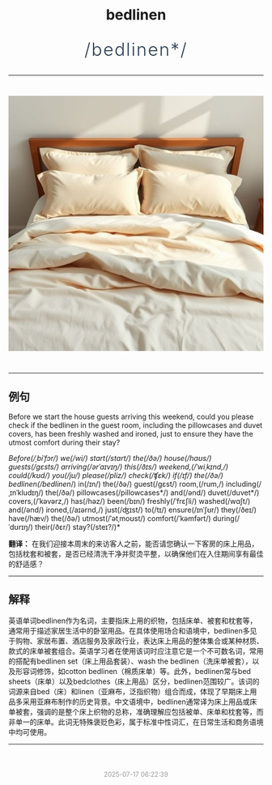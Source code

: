 <div align="center">

# bedlinen

<div style="margin: 30px 0;">
<h1 style="font-size: 2.5em; font-weight: 300; letter-spacing: 2px; margin: 0; color: #2c3e50;">
/bedlinen*/
</h1>
</div>

</div>

---

<div align="center" style="margin: 40px 0;">

![bedlinen](images/bedlinen.png)

</div>

---

## 例句

Before we start the house guests arriving this weekend, could you please check if the bedlinen in the guest room, including the pillowcases and duvet covers, has been freshly washed and ironed, just to ensure they have the utmost comfort during their stay?

*Before(/ˌbiˈfɔr/) we(/wi/) start(/stɑrt/) the(/ðə/) house(/haʊs/) guests(/gɛsts/) arriving(/ərˈaɪvɪŋ/) this(/ðɪs/) weekend,(/ˈwiˌkɪnd,/) could(/kʊd/) you(/ju/) please(/pliz/) check(/ʧɛk/) if(/ɪf/) the(/ðə/) bedlinen(/bedlinen*/) in(/ɪn/) the(/ðə/) guest(/gɛst/) room,(/rum,/) including(/ˌɪnˈkludɪŋ/) the(/ðə/) pillowcases(/pillowcases*/) and(/ənd/) duvet(/duvet*/) covers,(/ˈkəvərz,/) has(/həz/) been(/bɪn/) freshly(/ˈfrɛʃli/) washed(/wɑʃt/) and(/ənd/) ironed,(/aɪərnd,/) just(/ʤɪst/) to(/tɪ/) ensure(/ɪnˈʃʊr/) they(/ðeɪ/) have(/hæv/) the(/ðə/) utmost(/ˈətˌmoʊst/) comfort(/ˈkəmfərt/) during(/ˈdʊrɪŋ/) their(/ðɛr/) stay?(/steɪ?/)*

**翻译：** 在我们迎接本周末的来访客人之前，能否请您确认一下客房的床上用品，包括枕套和被套，是否已经清洗干净并熨烫平整，以确保他们在入住期间享有最佳的舒适感？

---

## 解释

英语单词bedlinen作为名词，主要指床上用的织物，包括床单、被套和枕套等，通常用于描述家居生活中的卧室用品。在具体使用场合和语境中，bedlinen多见于购物、家居布置、酒店服务及家政行业，表达床上用品的整体集合或某种材质、款式的床单被套组合。英语学习者在使用该词时应注意它是一个不可数名词，常用的搭配有bedlinen set（床上用品套装）、wash the bedlinen（洗床单被套），以及形容词修饰，如cotton bedlinen（棉质床单）等。此外，bedlinen常与bed sheets（床单）以及bedclothes（床上用品）区分，bedlinen范围较广。该词的词源来自bed（床）和linen（亚麻布，泛指织物）组合而成，体现了早期床上用品多采用亚麻布制作的历史背景。中文语境中，bedlinen通常译为床上用品或床单被套，强调的是整个床上织物的总称，准确理解应包括被单、床单和枕套等，而非单一的床单。此词无特殊褒贬色彩，属于标准中性词汇，在日常生活和商务语境中均可使用。


---

<div align="center" style="margin-top: 50px;">
<small style="color: #999; font-size: 0.9em;">2025-07-17 06:22:39</small>
</div>

